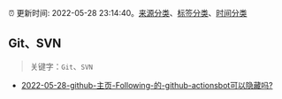 :alarm_clock: 更新时间: 2022-05-28 23:14:40。[来源分类](../README.md)、[标签分类](../TAGS.md)、[时间分类](../TIMELINE.md)

## Git、SVN


> 关键字：`Git`、`SVN`



- [2022-05-28-github-主页-Following-的-github-actionsbot可以隐藏吗?](https://www.v2ex.com/t/855959) 